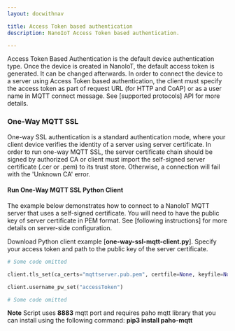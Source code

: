 ```yaml
---
layout: docwithnav

title: Access Token based authentication
description: NanoIoT Access Token based authentication.

---
```



Access Token Based Authentication is the default device authentication type. Once the device is created in NanoIoT, the default access token is generated. It can be changed afterwards.
In order to connect the device to a server using Access Token based authentication, the client must specify the access token as part of request URL (for HTTP and CoAP) or as a user name in MQTT connect message. 
See [supported protocols] API for more details.

### One-Way MQTT SSL
 
One-way SSL authentication is a standard authentication mode, where your client device verifies the identity of a server using server certificate.
In order to run one-way MQTT SSL, the server certificate chain should be signed by authorized CA or client must import the self-signed server certificate (.cer or .pem) to its trust store. 
Otherwise, a connection will fail with the 'Unknown CA' error.

#### Run One-Way MQTT SSL Python Client

The example below demonstrates how to connect to a NanoIoT MQTT server that uses a self-signed certificate.
You will need to have the public key of server certificate in PEM format. 
See [following instructions] for more details on server-side configuration.

Download Python client example [**one-way-ssl-mqtt-client.py**].
Specify your access token and path to the public key of the server certificate.

```python
# Some code omitted

client.tls_set(ca_certs="mqttserver.pub.pem", certfile=None, keyfile=None, cert_reqs=ssl.CERT_REQUIRED, tls_version=ssl.PROTOCOL_TLSv1, ciphers=None);

client.username_pw_set("accessToken")

# Some code omitted
```

**Note** Script uses **8883** mqtt port and requires paho mqtt library that you can install using the following command: **pip3 install paho-mqtt**
